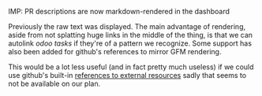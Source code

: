 IMP: PR descriptions are now markdown-rendered in the dashboard

Previously the raw text was displayed. The main advantage of rendering, aside
from not splatting huge links in the middle of the thing, is that we can
autolink *odoo tasks* if they're of a pattern we recognize. Some support has
also been added for github's references to mirror GFM rendering.

This would be a lot less useful (and in fact pretty much useless) if we could
use github's built-in [references to external resources](https://docs.github.com/en/repositories/managing-your-repositorys-settings-and-features/managing-repository-settings/configuring-autolinks-to-reference-external-resources)
sadly that seems to not be available on our plan.
